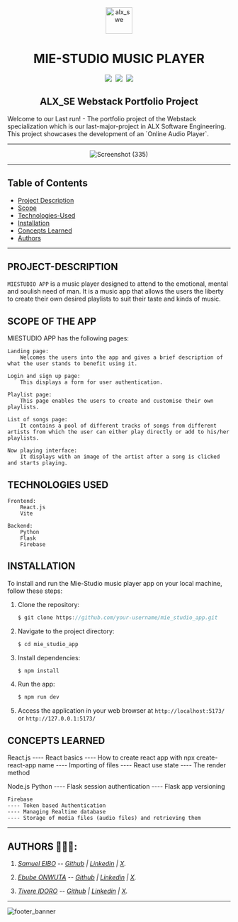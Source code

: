 <div align="center">
    <img align="center" src="https://github.com/tivereidoro/assets/assets/105525310/8d298662-9874-46b0-aabc-54f837bcc6a4" alt="alx_swe" width="60"  height="60"/>

# MIE-STUDIO MUSIC PLAYER

<img src="https://img.shields.io/badge/ALX SE-96C2C5"> &nbsp;<img src="https://img.shields.io/badge/Group Project-306998"> &nbsp;<img src="https://img.shields.io/badge/Portfolio Project-306998">
</div>

<div align="center">

## ALX_SE Webstack Portfolio Project

</div>
Welcome to our Last run! - The portfolio project of the Webstack specialization which is our last-major-project in ALX Software Engineering. This project showcases the development of an `Online Audio Player`.

---
<div align="center">

![Screenshot (335)](https://github.com/tivereidoro/mie_studio_app/assets/105525310/e8c8b458-1ba2-4a09-ae33-d4e6940c0466)

</div>

---

## Table of Contents

- [Project Description](#project-description)
- [Scope](#scope)
- [Technologies-Used](#technologies-used)
- [Installation](#installation)
- [Concepts Learned](#concepts)
- [Authors](#authors)



---

## PROJECT-DESCRIPTION

`MIESTUDIO APP` is a music player designed to attend to the emotional, mental and soulish need of man. It is a music app that allows the users the liberty to create their own desired playlists to suit their taste and kinds of music.

## SCOPE OF THE APP

MIESTUDIO APP has the following pages:

    Landing page:
        Welcomes the users into the app and gives a brief description of what the user stands to benefit using it.

    Login and sign up page:
        This displays a form for user authentication.

    Playlist page:
        This page enables the users to create and customise their own playlists.

    List of songs page:
        It contains a pool of different tracks of songs from different artists from which the user can either play directly or add to his/her playlists.

    Now playing interface:
        It displays with an image of the artist after a song is clicked and starts playing.

## TECHNOLOGIES USED

    Frontend:
        React.js
        Vite

    Backend:
        Python
        Flask
        Firebase



## INSTALLATION

To install and run the Mie-Studio music player app on your local machine, follow these steps:

1. Clone the repository:

   ```groovy
   $ git clone https://github.com/your-username/mie_studio_app.git
   ```

2. Navigate to the project directory:

   ```groovy
   $ cd mie_studio_app
   ```


3. Install dependencies:

   ```groovy
   $ npm install
   ```

4. Run the app:
    ```groovy
   $ npm run dev
   ```

5. Access the application in your web browser at `http://localhost:5173/` or `http://127.0.0.1:5173/`

##

## CONCEPTS LEARNED

React.js
---- React basics
---- How to create react app with npx create-react-app name
---- Importing of files
---- React use state
---- The render method

Node.js
    Python
    ---- Flask session authentication
    ---- Flask app versioning

    Firebase
    ---- Token based Authentication
    ---- Managing Realtime database
    ---- Storage of media files (audio files) and retrieving them

---

## AUTHORS 👨🏽‍💻:

1. _[Samuel EIBO](https://) -- [Github](https://github.com/) | [Linkedin](https://www.linkedin.com) | [X](https://twitter.com/EiboSamuel)._

2. _[Ebube ONWUTA](https://) -- [Github](https://github.com/Ebuube) | [Linkedin](https://www.linkedin.com) | [X](https://twitter.com/EbubeStar)._

3. _[Tivere IDORO](https://tivereidoro.bio.link) -- [Github](https://github.com/tivereidoro) | [Linkedin](https://www.linkedin.com/in/tivereidoro) | [X](https://twitter.com/tivereidoro)._



<hr>

![footer_banner](https://github.com/tivereidoro/assets/assets/105525310/ecb91fd3-aa63-4126-978e-d4ce63087e2d)


